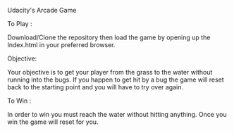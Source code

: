 Udacity's Arcade Game


To Play :

Download/Clone the repository then load the game by opening up the Index.html in your preferred browser.

Objective:

Your objective is to get your player from the grass to the water without running into the bugs.
If you happen to get hit by a bug the game will reset back to the starting point and you will have to try over again.

To Win :

In order to win you must reach the water without hitting anything. Once you win the game will reset for you.
